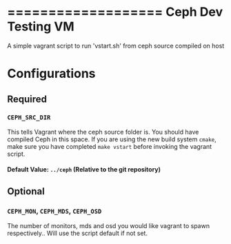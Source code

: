 ===================
Ceph Dev Testing VM
===================

A simple vagrant script to run 'vstart.sh' from ceph source compiled on host

Configurations
==============

Required
--------
### ``CEPH_SRC_DIR``

This tells Vagrant where the ceph source folder is. You should have compiled
Ceph in this space. If you are using the new build system ``cmake``, make sure
you have completed ``make vstart`` before invoking the vagrant script.
#### Default Value: ``../ceph`` (Relative to the git repository)

Optional
--------
### ``CEPH_MON``, ``CEPH_MDS``, ``CEPH_OSD``

The number of monitors, mds and osd you would like vagrant to spawn
respectively.. Will use the script default if not set.
